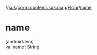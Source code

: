 //[sdk](../../../index.md)/[com.robotemi.sdk.map](../index.md)/[Floor](index.md)/[name](name.md)

# name

[androidJvm]\
val [name](name.md): [String](https://kotlinlang.org/api/latest/jvm/stdlib/kotlin/-string/index.html)

